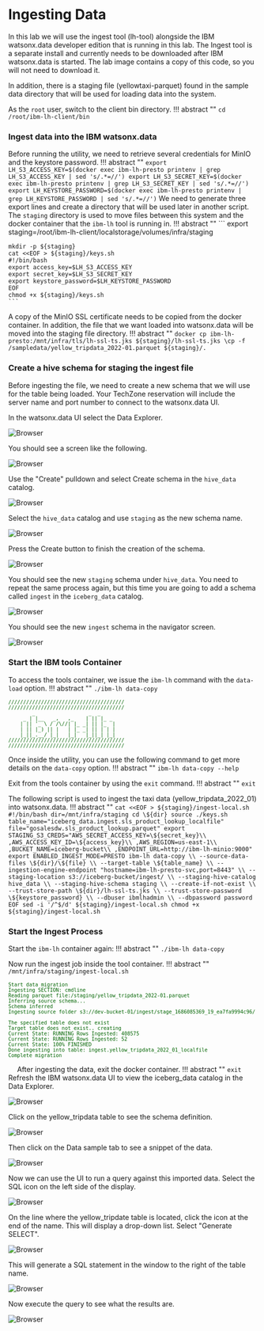 # Ingesting Data

In this lab we will use the ingest tool (lh-tool) alongside the IBM watsonx.data developer edition that is running in this lab. The Ingest tool is a separate install and currently needs to be downloaded after IBM watsonx.data is started. The lab image contains a copy of this code, so you will not need to download it.

In addition, there is a staging file (yellowtaxi-parquet) found in the sample data directory that will be used for loading data into the system.

As the `root` user, switch to the client bin directory.
!!! abstract ""
    ```
    cd /root/ibm-lh-client/bin
    ```

### Ingest data into the IBM watsonx.data
Before running the utility, we need to retrieve several credentials for MinIO and the keystore password. 
!!! abstract ""
    ```
    export LH_S3_ACCESS_KEY=$(docker exec ibm-lh-presto printenv | grep LH_S3_ACCESS_KEY | sed 's/.*=//')
    export LH_S3_SECRET_KEY=$(docker exec ibm-lh-presto printenv | grep LH_S3_SECRET_KEY | sed 's/.*=//')
    export LH_KEYSTORE_PASSWORD=$(docker exec ibm-lh-presto printenv | grep LH_KEYSTORE_PASSWORD | sed 's/.*=//')
    ```
We need to generate three export lines and create a directory that will be used later in another script. The `staging` directory is used to move files between this system and the docker container that the `ibm-lh` tool is running in.
!!! abstract ""
    ```
    export staging=/root/ibm-lh-client/localstorage/volumes/infra/staging

    mkdir -p ${staging}
    cat <<EOF > ${staging}/keys.sh
    #!/bin/bash
    export access_key=$LH_S3_ACCESS_KEY
    export secret_key=$LH_S3_SECRET_KEY
    export keystore_password=$LH_KEYSTORE_PASSWORD
    EOF
    chmod +x ${staging}/keys.sh
    ```

A copy of the MinIO SSL certificate needs to be copied from the docker container. In addition, the file that we want loaded into watsonx.data will be moved into the staging file directory. 
!!! abstract ""
    ```
    docker cp ibm-lh-presto:/mnt/infra/tls/lh-ssl-ts.jks ${staging}/lh-ssl-ts.jks
    \cp -f /sampledata/yellow_tripdata_2022-01.parquet ${staging}/.
    ```

### Create a hive schema for staging the ingest file

Before ingesting the file, we need to create a new schema that we will use for the table being loaded. Your TechZone reservation will include the server name and port number to connect to the watsonx.data UI. 
   
In the watsonx.data UI select the Data Explorer.

![Browser](wxd-images/watsonx-dataexplorer-icon.png)

You should see a screen like the following.

![Browser](wxd-images/watsonx-dataexplorer.png)
 
Use the "Create" pulldown and select Create schema in the `hive_data` catalog. 

![Browser](wxd-images/watsonx-create-schema.png)
 
Select the `hive_data` catalog and use `staging` as the new schema name.

![Browser](wxd-images/watsonx-create-staging.png)
 
Press the Create button to finish the creation of the schema.

![Browser](wxd-images/watsonx-new-staging.png)
 
You should see the new `staging` schema under `hive_data`. You need to repeat the same process again, but this time you are going to add a schema called `ingest` in the `iceberg_data` catalog.

![Browser](wxd-images/watsonx-create-ingest.png)
 
You should see the new `ingest` schema in the navigator screen. 

![Browser](wxd-images/watsonx-new-ingest.png)

### Start the IBM tools Container

To access the tools container, we issue the `ibm-lh` command with the `data-load` option.
!!! abstract ""
    ```
    ./ibm-lh data-copy
    ```
<pre style="font-size: small; color: darkgreen; overflow: auto">
///////////////////////////////////////
///////////////////////////////////////
        _                  _  _       
     _ | |__   _,   ,_    | || |_ _   
    | || '_ \ / /\//| |_ _| || |_  |  
    | || |_) || |   | |_ _| || | | |  
    |_||_.__/ |_|   |_|   |_||_| |_|  
///////////////////////////////////////
///////////////////////////////////////
</pre>
Once inside the utility, you can use the following command to get more details on the `data-copy` option.
!!! abstract ""
    ```
    ibm-lh data-copy --help
    ```

Exit from the tools container by using the `exit` command.
!!! abstract ""
    ```
    exit
    ```

The following script is used to ingest the taxi data (yellow_tripdata_2022_01) into watsonx.data. 
!!! abstract ""
    ```
    cat <<EOF > ${staging}/ingest-local.sh
    #!/bin/bash
    dir=/mnt/infra/staging
    cd \${dir}
    source ./keys.sh
    table_name="iceberg_data.ingest.sls_product_lookup_localfile"
    file="gosalesdw.sls_product_lookup.parquet"
    export STAGING_S3_CREDS="AWS_SECRET_ACCESS_KEY=\${secret_key}\\
    ,AWS_ACCESS_KEY_ID=\${access_key}\\
    ,AWS_REGION=us-east-1\\
    ,BUCKET_NAME=iceberg-bucket\\
    ,ENDPOINT_URL=http://ibm-lh-minio:9000"
    export ENABLED_INGEST_MODE=PRESTO
    ibm-lh data-copy \\
    --source-data-files \${dir}/\${file} \\
    --target-table \${table_name} \\
    --ingestion-engine-endpoint "hostname=ibm-lh-presto-svc,port=8443" \\
    --staging-location s3://iceberg-bucket/ingest/ \\
    --staging-hive-catalog hive_data \\
    --staging-hive-schema staging \\
    --create-if-not-exist \\
    --trust-store-path \${dir}/lh-ssl-ts.jks \\
    --trust-store-password \${keystore_password} \\
    --dbuser ibmlhadmin \\
    --dbpassword password
    EOF
    sed -i '/^$/d' ${staging}/ingest-local.sh
    chmod +x ${staging}/ingest-local.sh
    ```

### Start the Ingest Process

Start the `ibm-lh` container again:
!!! abstract ""
    ```
    ./ibm-lh data-copy
    ```

Now run the ingest job inside the tool container.
!!! abstract ""
    ```
    /mnt/infra/staging/ingest-local.sh
    ```
<pre style="font-size: small; color: darkgreen; overflow: auto">
Start data migration
Ingesting SECTION: cmdline
Reading parquet file:/staging/yellow_tripdata_2022-01.parquet
Inferring source schema...
Schema inferred
Ingesting source folder s3://dev-bucket-01/ingest/stage_1686085369_19_ea7fa9994c96/ into target table ingest.yellow_tripdata_2022_01_localfile

The specified table does not exist
Target table does not exist.. creating
Current State: RUNNING Rows Ingested: 408575
Current State: RUNNING Rows Ingested: 52
Current State: 100% FINISHED
Done ingesting into table: ingest.yellow_tripdata_2022_01_localfile
Complete migration
</pre>
 
After ingesting the data, exit the docker container.
!!! abstract ""
    ```
    exit
    ```
Refresh the IBM watsonx.data UI to view the iceberg_data catalog in the Data Explorer.

![Browser](wxd-images/watsonx-de-iceberg-1.png)
 
Click on the yellow_tripdata table to see the schema definition.

![Browser](wxd-images/watsonx-de-iceberg-2.png)
 
Then click on the Data sample tab to see a snippet of the data.

![Browser](wxd-images/watsonx-de-iceberg-3.png)
 
Now we can use the UI to run a query against this imported data. Select the SQL icon on the left side of the display.

![Browser](wxd-images/watsonx-sql-icon.png)
 
On the line where the yellow_tripdate table is located, click the icon at the end of the name. This will display a drop-down list. Select "Generate SELECT".

![Browser](wxd-images/watsonx-de-iceberg-4.png)
 
This will generate a SQL statement in the window to the right of the table name.

![Browser](wxd-images/watsonx-de-iceberg-5.png)
 
Now execute the query to see what the results are.

![Browser](wxd-images/watsonx-de-iceberg-6.png)